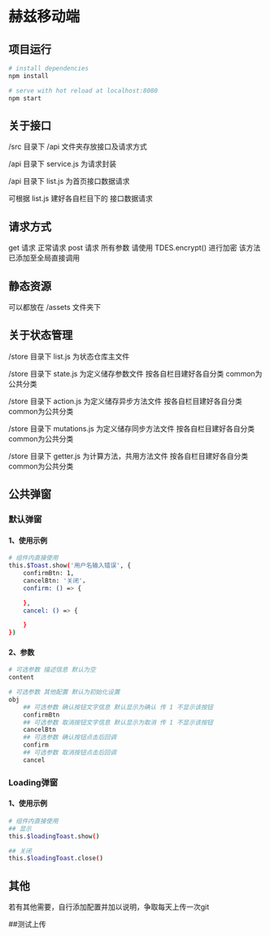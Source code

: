 # 赫兹移动端

## 项目运行

``` bash
# install dependencies
npm install

# serve with hot reload at localhost:8080
npm start

```

## 关于接口

/src 目录下 /api 文件夹存放接口及请求方式

/api 目录下 service.js 为请求封装

/api 目录下 list.js 为首页接口数据请求

可根据 list.js 建好各自栏目下的 接口数据请求

## 请求方式

get  请求 正常请求
post 请求 所有参数 请使用 TDES.encrypt() 进行加密 该方法已添加至全局直接调用

## 静态资源

可以都放在 /assets 文件夹下

## 关于状态管理

/store 目录下 list.js 为状态仓库主文件

/store 目录下 state.js 为定义储存参数文件 按各自栏目建好各自分类 common为公共分类

/store 目录下 action.js 为定义储存异步方法文件 按各自栏目建好各自分类 common为公共分类

/store 目录下 mutations.js 为定义储存同步方法文件 按各自栏目建好各自分类 common为公共分类

/store 目录下 getter.js 为计算方法，共用方法文件 按各自栏目建好各自分类 common为公共分类

## 公共弹窗

### 默认弹窗

#### 1、使用示例

``` bash
# 组件内直接使用
this.$Toast.show('用户名输入错误', {
    confirmBtn: 1,
    cancelBtn: '关闭'，
    confirm: () => {

    },
    cancel: () => {

    }
})

```

#### 2、参数

``` bash
# 可选参数 描述信息 默认为空
content 

# 可选参数 其他配置 默认为初始化设置
obj
    ## 可选参数 确认按钮文字信息 默认显示为确认 传 1 不显示该按钮
    confirmBtn
    ## 可选参数 取消按钮文字信息 默认显示为取消 传 1 不显示该按钮
    cancelBtn
    ## 可选参数 确认按钮点击后回调
    confirm
    ## 可选参数 取消按钮点击后回调
    cancel

```

### Loading弹窗

#### 1、使用示例

``` bash
# 组件内直接使用
## 显示
this.$loadingToast.show()

## 关闭
this.$loadingToast.close()

```

## 其他

若有其他需要，自行添加配置并加以说明，争取每天上传一次git

##测试上传
